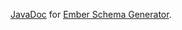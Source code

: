 [JavaDoc](http://marcus-nl.github.io/ember-schema-generator/
) for [Ember Schema Generator](https://github.com/marcus-nl/ember-schema-generator).
